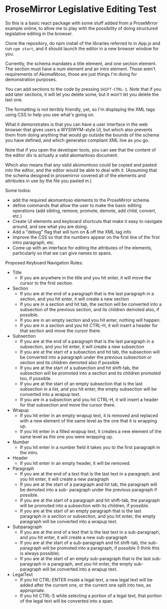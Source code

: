 # ProseMirror Legislative Editing Test

So this is a basic react package with some stuff added from a ProseMirror example online, to allow me to play
with the possibility of doing structured legislative editing in the browser.

Clone the repository, do npm install of the libraries referred to in App.js and run `npm start`, and it should launch the editor in a new browser window for you.

Currently, the schema mandates a title element, and one section element. The section must have a num element and an intro element.
Those aren't requirements of AkomaNtoso, those are just things I'm doing for demonstration purposes.

You can add sections to the code by pressing `SHIFT-CTRL-1`. Note that if you add later sections, it will let you delete some, but
it won't let you delete the last one.

The formatting is not terribly friendly, yet, so I'm displaying the XML tags using CSS to help you see what's going on.

What it demonstrates is that you can have a user interface in the web browser that gives users a WYSIWYM-style
UI, but which also prevents them from doing anything that would go outside the bounds of the schema you have defined,
and which generates compliant XML live as you go.

Note that if you open the developer tools, you can see that the content of the editor div is actually a valid akomantoso document.

Which also means that any valid akomontoso could be copied and pasted into the editor, and the editor would be able to deal with it.
(Assuming that the schema designed in prosemirror covered all of the elements and attributes in use by the file you pasted in.)

Some todos:
* add the required akomantoso elements to the ProseMirror schema
* define commands that allow the user to make the basic editing operations (add sibling, remove, promote, demote, add child, convert, etc.)
* Create UI elements and keyboard shortcuts that make it easy to navigate around, and see what you are doing.
* Add a "debug" flag that will turn on & off the XML tag info
* Improve the CSS so that the numbers appear on the first line of the first intro paragraph, etc.
* Come up with an interface for editing the attributes of the elements, particularly so that we can give names to spans.

Proposed Keyboard Navigation Rules:
* Title
  * If you are anywhere in the title and you hit enter, it will move the cursor to the first section.
* Section
  * If you are at the end of a paragraph that is the last paragraph in a section, and you hit enter, it will create a new section
  * If you are in a section and hit tab, the section will be converted into a subsection of the previous section, and its children demoted also, if possible.
  * If you are in an empty section and you hit enter, nothing will happen.
  * If you are in a section and you hit CTRL-H, it will insert a header for that section and move the cursor there.
* Subsection
  * If you are at the end of a paragraph that is the last paragraph in a subsection, and you hit enter, it will create a new subsection
  * If you are at the start of a subsection and hit tab, the subsection will be converted into a paragraph under the previous subsection or section and its children demoted also if possible
  * If you are at the start of a subsection and hit shift-tab, the subsection will be promoted into a section and its children promoted too, if possible.
  * If you are at the start of an empty subsection that is the last subsection in a list, and you hit enter, the empty subsection will be converted into a wrapup text.
  * If you are in a subsection and you hit CTRL-H, it will insert a header for that subsection and move the cursor there.
* Wrapup
  * If you hit enter in an empty wrapup text, it is removed and replaced with a new element of the same level as the one that it is wrapping up.
  * If you hit enter in a filled wrapup text, it creates a new element of the same level as the one you were wrapping up.
* Number
  * If you hit enter in a number field it takes you to the first paragraph in the intro.
* Header
  * If you hit enter in an empty header, it will be removed.
* Paragraph
  * If you are at the end of a text that is the last text in a paragraph, and you hit enter, it will create a new paragraph
  * If you are at the start of a paragraph and hit tab, the paragraph will be demoted into a sub- paragraph under the previous paragraph if possible.
  * If you are at the start of a paragraph and hit shift-tab, the paragraph will be promoted into a subsection with its children, if possible.
  * If you are at the start of an empty paragraph that is the last paragraph in a section or subsection, and you hit enter, the empty paragraph will be converted into a wrapup text.
* Subparagraph
  * If you are at the end of a text that is the last text in a sub-paragraph, and you hit enter, it will create a new sub-paragraph
  * If you are at the start of a sub-paragraph and hit shift-tab, the sub-paragraph will be promoted into a paragraph, if possible (I think this is always possible).
  * If you are at the start of an empty sub-paragraph that is the last sub-paragraph in a paragraph, and you hit enter, the empty sub-paragraph will be converted into a wrapup text.
* LegalText
  * If you hit CTRL-ENTER inside a legal text, a new legal text will be added after the current one, or the current one split into two, as appropriate.
  * If you hit CTRL-S while selecting a portion of a legal text, that portion of the legal text will be converted into a span.